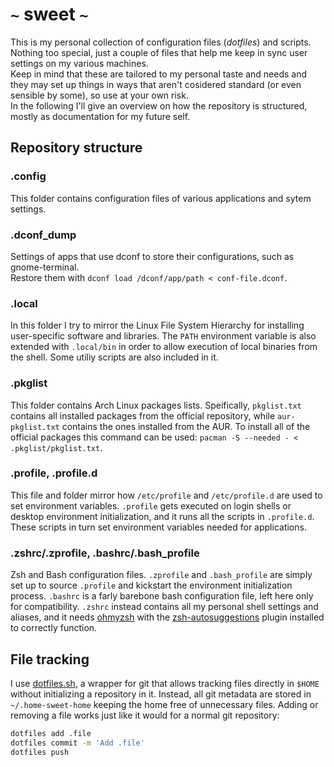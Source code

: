 # `~` sweet `~`

This is my personal collection of configuration files (*dotfiles*) and scripts. Nothing too special, just a couple of files that help me keep in sync user settings on my various machines.  
Keep in mind that these are tailored to my personal taste and needs and they may set up things in ways that aren't cosidered standard (or even sensible by some), so use at your own risk.  
In the following I'll give an overview on how the repository is structured, mostly as documentation for my future self.

## Repository structure

### .config
This folder contains configuration files of various applications and sytem settings.

### .dconf_dump
Settings of apps that use dconf to store their configurations, such as gnome-terminal.  
Restore them with `dconf load /dconf/app/path < conf-file.dconf`.

### .local
In this folder I try to mirror the Linux File System Hierarchy for installing user-specific software and libraries. The `PATH` environment variable is also extended with `.local/bin` in order to allow execution of local binaries from the shell. Some utiliy scripts are also included in it.

### .pkglist
This folder contains Arch Linux packages lists. Speifically, `pkglist.txt` contains all installed packages from the official repository, while `aur-pkglist.txt` contains the ones installed from the AUR. To install all of the official packages this command can be used: `pacman -S --needed - < .pkglist/pkglist.txt`.

### .profile, .profile.d
This file and folder mirror how `/etc/profile` and `/etc/profile.d` are used to set environment variables. `.profile` gets executed on login shells or desktop environment initialization, and it runs all the scripts in `.profile.d`. These scripts in turn set environment variables needed for applications.

### .zshrc/.zprofile, .bashrc/.bash_profile
Zsh and Bash configuration files. `.zprofile` and `.bash_profile` are simply set up to source `.profile` and kickstart the environment initialization process. `.bashrc` is a farly barebone bash configuration file, left here only for compatibility. `.zshrc` instead contains all my personal shell settings and aliases, and it needs [ohmyzsh](https://github.com/ohmyzsh/ohmyzsh) with the [zsh-autosuggestions](https://github.com/zsh-users/zsh-autosuggestions) plugin installed to correctly function.

## File tracking
I use [dotfiles.sh](https://github.com/eli-schwartz/dotfiles.sh.git), a wrapper for git that allows tracking files directly in `$HOME` without initializing a repository in it. Instead, all git metadata are stored in `~/.home-sweet-home` keeping the home free of unnecessary files. 
Adding or removing a file works just like it would for a normal git repository:
```bash
dotfiles add .file
dotfiles commit -m 'Add .file'
dotfiles push
```
